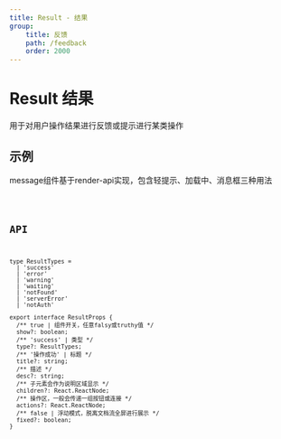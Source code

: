 ```yaml
---
title: Result - 结果
group:
    title: 反馈
    path: /feedback
    order: 2000
---
```


# Result 结果

用于对用户操作结果进行反馈或提示进行某类操作

## 示例
message组件基于render-api实现，包含轻提示、加载中、消息框三种用法

<code src="./demo.tsx" />

## API
```tsx | pure
type ResultTypes =
  | 'success'
  | 'error'
  | 'warning'
  | 'waiting'
  | 'notFound'
  | 'serverError'
  | 'notAuth'

export interface ResultProps {
  /** true | 组件开关，任意falsy或truthy值 */
  show?: boolean;
  /** 'success' | 类型 */
  type?: ResultTypes;
  /** '操作成功' | 标题 */
  title?: string;
  /** 描述 */
  desc?: string;
  /** 子元素会作为说明区域显示 */
  children?: React.ReactNode;
  /** 操作区，一般会传递一组按钮或连接 */
  actions?: React.ReactNode;
  /** false | 浮动模式，脱离文档流全屏进行展示 */
  fixed?: boolean;
}
```










